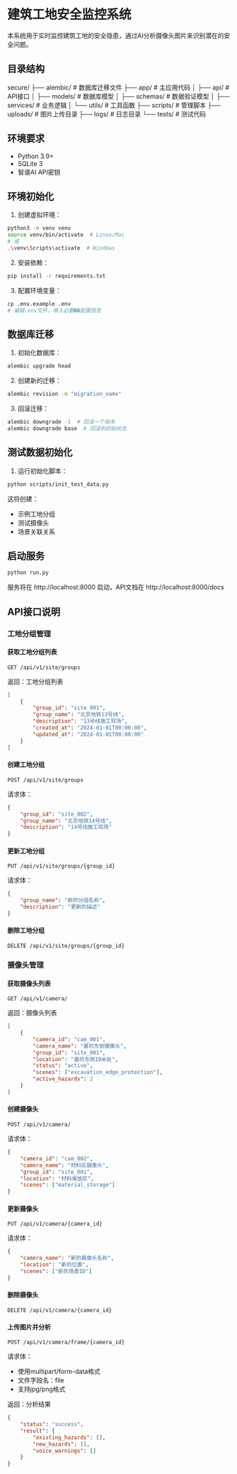 # 建筑工地安全监控系统

本系统用于实时监控建筑工地的安全隐患，通过AI分析摄像头图片来识别潜在的安全问题。

## 目录结构

secure/
├── alembic/                # 数据库迁移文件
├── app/                    # 主应用代码
│   ├── api/               # API接口
│   ├── models/            # 数据库模型
│   ├── schemas/           # 数据验证模型
│   ├── services/          # 业务逻辑
│   └── utils/             # 工具函数
├── scripts/               # 管理脚本
├── uploads/               # 图片上传目录
├── logs/                  # 日志目录
└── tests/                 # 测试代码

## 环境要求

- Python 3.9+
- SQLite 3
- 智谱AI API密钥

## 环境初始化

1. 创建虚拟环境：
```bash
python3 -m venv venv
source venv/bin/activate  # Linux/Mac
# 或
.\venv\Scripts\activate  # Windows
```

2. 安装依赖：
```bash
pip install -r requirements.txt
```

3. 配置环境变量：
```bash
cp .env.example .env
# 编辑.env文件，填入必要��配置信息
```

## 数据库迁移

1. 初始化数据库：
```bash
alembic upgrade head
```

2. 创建新的迁移：
```bash
alembic revision -m "migration_name"
```

3. 回滚迁移：
```bash
alembic downgrade -1  # 回滚一个版本
alembic downgrade base  # 回滚到初始状态
```

## 测试数据初始化

1. 运行初始化脚本：
```bash
python scripts/init_test_data.py
```

这将创建：
- 示例工地分组
- 测试摄像头
- 场景关联关系

## 启动服务

```bash
python run.py
```

服务将在 http://localhost:8000 启动，API文档在 http://localhost:8000/docs

## API接口说明

### 工地分组管理

#### 获取工地分组列表
```http
GET /api/v1/site/groups
```

返回：工地分组列表
```json
[
    {
        "group_id": "site_001",
        "group_name": "北京地铁13号线",
        "description": "13号线施工现场",
        "created_at": "2024-01-01T00:00:00",
        "updated_at": "2024-01-01T00:00:00"
    }
]
```

#### 创建工地分组
```http
POST /api/v1/site/groups
```

请求体：
```json
{
    "group_id": "site_002",
    "group_name": "北京地铁14号线",
    "description": "14号线施工现场"
}
```

#### 更新工地分组
```http
PUT /api/v1/site/groups/{group_id}
```

请求体：
```json
{
    "group_name": "新的分组名称",
    "description": "更新的描述"
}
```

#### 删除工地分组
```http
DELETE /api/v1/site/groups/{group_id}
```

### 摄像头管理

#### 获取摄像头列表
```http
GET /api/v1/camera/
```

返回：摄像头列表
```json
[
    {
        "camera_id": "cam_001",
        "camera_name": "基坑东侧摄像头",
        "group_id": "site_001",
        "location": "基坑东侧10米处",
        "status": "active",
        "scenes": ["excavation_edge_protection"],
        "active_hazards": 2
    }
]
```

#### 创建摄像头
```http
POST /api/v1/camera/
```

请求体：
```json
{
    "camera_id": "cam_002",
    "camera_name": "材料区摄像头",
    "group_id": "site_001",
    "location": "材料堆放区",
    "scenes": ["material_storage"]
}
```

#### 更新摄像头
```http
PUT /api/v1/camera/{camera_id}
```

请求体：
```json
{
    "camera_name": "新的摄像头名称",
    "location": "新的位置",
    "scenes": ["新的场景ID"]
}
```

#### 删除摄像头
```http
DELETE /api/v1/camera/{camera_id}
```

#### 上传图片并分析
```http
POST /api/v1/camera/frame/{camera_id}
```

请求体：
- 使用multipart/form-data格式
- 文件字段名：file
- 支持jpg/png格式

返回：分析结果
```json
{
    "status": "success",
    "result": {
        "existing_hazards": [],
        "new_hazards": [],
        "voice_warnings": []
    }
}
```
